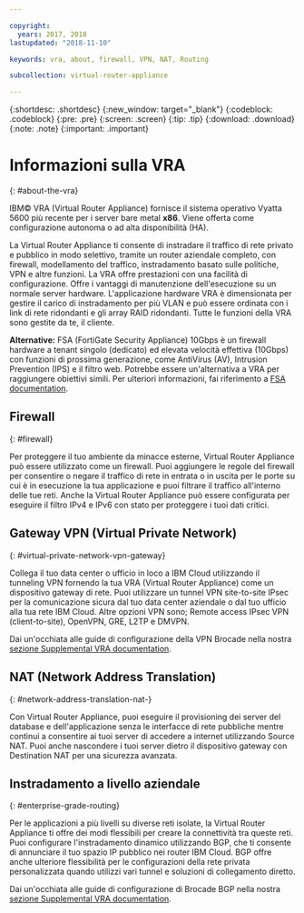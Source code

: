 ```yaml
---

copyright:
  years: 2017, 2018
lastupdated: "2018-11-10"

keywords: vra, about, firewall, VPN, NAT, Routing

subcollection: virtual-router-appliance

---
```


{:shortdesc: .shortdesc}
{:new_window: target="_blank"}
{:codeblock: .codeblock}
{:pre: .pre}
{:screen: .screen}
{:tip: .tip}
{:download: .download}
{:note: .note}
{:important: .important}

# Informazioni sulla VRA
{: #about-the-vra}

IBM© VRA (Virtual Router Appliance) fornisce il sistema operativo Vyatta 5600 più recente per i server bare metal **x86**. Viene offerta come configurazione autonoma o ad alta disponibilità (HA).

La Virtual Router Appliance ti consente di instradare il traffico di rete privato e pubblico in modo selettivo, tramite un router aziendale completo, con firewall, modellamento del traffico, instradamento basato sulle politiche, VPN e altre funzioni. La VRA offre prestazioni con una facilità di configurazione. Offre i vantaggi di manutenzione dell'esecuzione su un normale server hardware. L'applicazione hardware VRA è dimensionata per gestire il carico di instradamento per più VLAN e può essere ordinata con i link di rete ridondanti e gli array RAID ridondanti. Tutte le funzioni della VRA sono gestite da te, il cliente.

**Alternative:** FSA (FortiGate Security Appliance) 10Gbps è un firewall hardware a tenant singolo (dedicato) ed elevata velocità effettiva (10Gbps) con funzioni di prossima generazione, come AntiVirus (AV), Intrusion Prevention (IPS) e il filtro web. Potrebbe essere un'alternativa a VRA per raggiungere obiettivi simili. Per ulteriori informazioni, fai riferimento a [FSA documentation](/docs/infrastructure/fortigate-10g?topic=fortigate-10g-getting-started).

## Firewall
{: #firewall}

Per proteggere il tuo ambiente da minacce esterne, Virtual Router Appliance può essere utilizzato come un firewall. Puoi aggiungere le regole del firewall per consentire o negare il traffico di rete in entrata o in uscita per le porte su cui è in esecuzione la tua applicazione e puoi filtrare il traffico all'interno delle tue reti. Anche la Virtual Router Appliance può essere configurata per eseguire il filtro IPv4 e IPv6 con stato per proteggere i tuoi dati critici.

## Gateway VPN (Virtual Private Network)
{: #virtual-private-network-vpn-gateway}

Collega il tuo data center o ufficio in loco a IBM Cloud utilizzando il tunneling VPN fornendo la tua VRA (Virtual Router Appliance) come un dispositivo gateway di rete. Puoi utilizzare un tunnel VPN site-to-site IPsec per la comunicazione sicura dal tuo data center aziendale o dal tuo ufficio alla tua rete IBM Cloud. Altre opzioni VPN sono; Remote access IPsec VPN (client-to-site), OpenVPN, GRE, L2TP e DMVPN.

Dai un'occhiata alle guide di configurazione della VPN Brocade nella nostra [sezione Supplemental VRA documentation](/docs/infrastructure/virtual-router-appliance?topic=virtual-router-appliance-supplemental-vra-documentation).

## NAT (Network Address Translation)
{: #network-address-translation-nat-}

Con Virtual Router Appliance, puoi eseguire il provisioning dei server del database e dell'applicazione senza le interfacce di rete pubbliche mentre continui a consentire ai tuoi server di accedere a internet utilizzando Source NAT. Puoi anche nascondere i tuoi server dietro il dispositivo gateway con Destination NAT per una sicurezza avanzata.

## Instradamento a livello aziendale
{: #enterprise-grade-routing}

Per le applicazioni a più livelli su diverse reti isolate, la Virtual Router Appliance ti offre dei modi flessibili per creare la connettività tra queste reti. Puoi configurare l'instradamento dinamico utilizzando BGP, che ti consente di annunciare il tuo spazio IP pubblico nei router IBM Cloud. BGP offre anche ulteriore flessibilità per le configurazioni della rete privata personalizzata quando utilizzi vari tunnel e soluzioni di collegamento diretto.

Dai un'occhiata alle guide di configurazione di Brocade BGP nella nostra [sezione Supplemental VRA documentation](/docs/infrastructure/virtual-router-appliance?topic=virtual-router-appliance-supplemental-vra-documentation).
